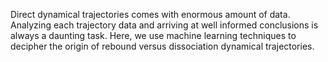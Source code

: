 Direct dynamical trajectories comes with enormous amount of data. Analyzing each trajectory data and arriving at well informed conclusions is always a daunting task. 
Here, we use machine learning techniques to decipher the origin of rebound versus dissociation dynamical trajectories.
